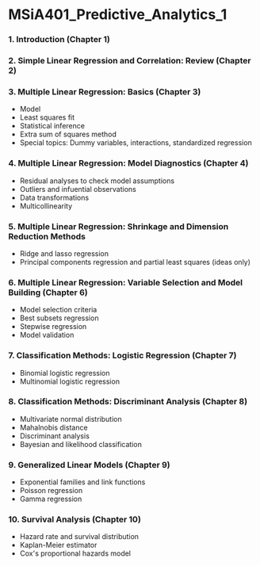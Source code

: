 # MSiA401_Predictive_Analytics_1

### 1. Introduction (Chapter 1)
### 2. Simple Linear Regression and Correlation: Review (Chapter 2)
### 3. Multiple Linear Regression: Basics (Chapter 3)
- Model
- Least squares fit
- Statistical inference
- Extra sum of squares method
- Special topics: Dummy variables, interactions, standardized regression
### 4. Multiple Linear Regression: Model Diagnostics (Chapter 4)
- Residual analyses to check model assumptions
- Outliers and infuential observations
- Data transformations
- Multicollinearity
### 5. Multiple Linear Regression: Shrinkage and Dimension Reduction Methods
- Ridge and lasso regression
- Principal components regression and partial least squares (ideas only)
### 6. Multiple Linear Regression: Variable Selection and Model Building (Chapter 6)
- Model selection criteria
- Best subsets regression
- Stepwise regression
- Model validation
### 7. Classification Methods: Logistic Regression (Chapter 7)
- Binomial logistic regression
- Multinomial logistic regression
### 8. Classification Methods: Discriminant Analysis (Chapter 8)
- Multivariate normal distribution
- Mahalnobis distance
- Discriminant analysis
- Bayesian and likelihood classification
### 9. Generalized Linear Models (Chapter 9)
- Exponential families and link functions
- Poisson regression
- Gamma regression
### 10. Survival Analysis (Chapter 10)
- Hazard rate and survival distribution
- Kaplan-Meier estimator
- Cox's proportional hazards model
